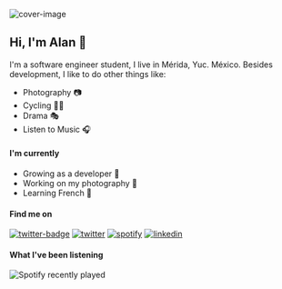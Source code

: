 ![cover-image](https://i.ibb.co/pKVbBJX/43693657311-5c3401ea56-o.jpg)

## Hi, I'm Alan :rocket:

I'm a software engineer student, I live in Mérida, Yuc. México. Besides development, I like to do other things like: 

- Photography :camera:
- Cycling :biking_man:
- Drama :performing_arts:
- Listen to Music :headphones:

#### I'm currently

- Growing as a developer :seedling:
- Working on my photography :art:
- Learning French :speech_balloon:

#### Find me on

[![twitter-badge](https://img.shields.io/badge/Instagram-E4405F?style=for-the-badge&logo=instagram&logoColor=white)](https://www.instagram.com/alanmoraales/) [![twitter](https://img.shields.io/badge/Twitter-1DA1F2?style=for-the-badge&logo=twitter&logoColor=white)](https://twitter.com/alanmoraales_) [![spotify](https://img.shields.io/badge/Spotify-1ED760?&style=for-the-badge&logo=spotify&logoColor=white)](https://open.spotify.com/user/12175490258) [![linkedin](https://img.shields.io/badge/LinkedIn-0077B5?style=for-the-badge&logo=linkedin&logoColor=white)](https://www.linkedin.com/in/alanmoraales/)

#### What I've been listening

![Spotify recently played](https://spotify-recently-played-readme.vercel.app/api?user=12175490258&count=3)
